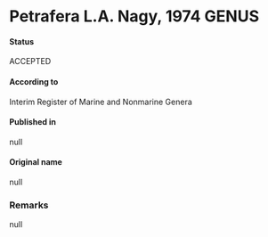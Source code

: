 # Petrafera L.A. Nagy, 1974 GENUS

#### Status
ACCEPTED

#### According to
Interim Register of Marine and Nonmarine Genera

#### Published in
null

#### Original name
null

### Remarks
null